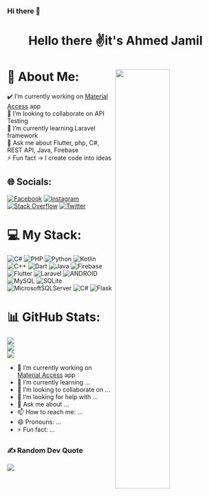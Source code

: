 ### Hi there 👋
<h1 align="center"> Hello there ✌️it's Ahmed Jamil<h1>
<img align="right" style= "width:50%" src="https://cdn.dribbble.com/users/1292677/screenshots/6139167/media/fcf7fd0c619bb87706533079240915f3.gif">

# 💫 About Me:
✔️ I’m currently working on [Material Access](https://github.com/Ajoz101/MaterialAccess) app<br>🤝 I’m looking to collaborate on API Testing<br>🌱 I’m currently learning Laravel framework<br>💬 Ask me about Flutter, php, C#, REST API, Java, Firebase<br>⚡ Fun fact -> I create code into ideas


## 🌐 Socials:
[![Facebook](https://img.shields.io/badge/Facebook-%231877F2.svg?logo=Facebook&logoColor=white)](https://facebook.com/ajozrammer) [![Instagram](https://img.shields.io/badge/Instagram-%23E4405F.svg?logo=Instagram&logoColor=white)](https://instagram.com/ajozrammer) [![Stack Overflow](https://img.shields.io/badge/-Stackoverflow-FE7A16?logo=stack-overflow&logoColor=white)](https://stackoverflow.com/users/18164147) [![Twitter](https://img.shields.io/badge/Twitter-%231DA1F2.svg?logo=Twitter&logoColor=white)](https://twitter.com/AJOz101) 

# 💻 My Stack:
![C#](https://img.shields.io/badge/c%23-%23239120.svg?style=plastic&logo=c-sharp&logoColor=white) ![PHP](https://img.shields.io/badge/php-%23777BB4.svg?style=plastic&logo=php&logoColor=white) ![Python](https://img.shields.io/badge/python-3670A0?style=plastic&logo=python&logoColor=ffdd54) ![Kotlin](https://img.shields.io/badge/kotlin-%230095D5.svg?style=plastic&logo=kotlin&logoColor=white) ![C++](https://img.shields.io/badge/c++-%2300599C.svg?style=plastic&logo=c%2B%2B&logoColor=white) ![Dart](https://img.shields.io/badge/dart-%230175C2.svg?style=plastic&logo=dart&logoColor=white) ![Java](https://img.shields.io/badge/java-%23ED8B00.svg?style=plastic&logo=java&logoColor=white) ![Firebase](https://img.shields.io/badge/firebase-%23039BE5.svg?style=plastic&logo=firebase) ![Flutter](https://img.shields.io/badge/Flutter-%2302569B.svg?style=plastic&logo=Flutter&logoColor=white) ![Laravel](https://img.shields.io/badge/laravel-%23FF2D20.svg?style=plastic&logo=laravel&logoColor=white) ![ANDROID](https://img.shields.io/badge/android-%2320232a.svg?style=plastic&logo=android&logoColor=%a4c639) ![MySQL](https://img.shields.io/badge/mysql-%2300f.svg?style=plastic&logo=mysql&logoColor=white) ![SQLite](https://img.shields.io/badge/sqlite-%2307405e.svg?style=plastic&logo=sqlite&logoColor=white) ![MicrosoftSQLServer](https://img.shields.io/badge/Microsoft%20SQL%20Sever-CC2927?style=plastic&logo=microsoft%20sql%20server&logoColor=white) ![C#](https://img.shields.io/badge/c%23-%23239120.svg?style=plastic&logo=c-sharp&logoColor=white) ![Flask](https://img.shields.io/badge/flask-%23000.svg?style=plastic&logo=flask&logoColor=white)
# 📊 GitHub Stats:
![](https://github-readme-stats.vercel.app/api?username=ajoz101&theme=dark&hide_border=true&include_all_commits=true&count_private=true)<br/>
![](https://github-readme-streak-stats.herokuapp.com/?user=ajoz101&theme=dark&hide_border=true)<br/>
![](https://github-readme-stats.vercel.app/api/top-langs/?username=ajoz101&theme=dark&hide_border=true&include_all_commits=true&count_private=true&layout=compact)



- 🔭 I’m currently working on [Material Access](https://github.com/Ajoz101/MaterialAccess) app
- 🌱 I’m currently learning ...
- 👯 I’m looking to collaborate on ...
- 🤔 I’m looking for help with ...
- 💬 Ask me about ...
- 📫 How to reach me: ...
- 😄 Pronouns: ...
- ⚡ Fun fact: ...

  
### ✍️ Random Dev Quote
![](https://quotes-github-readme.vercel.app/api?type=horizontal&theme=tokyonight)
